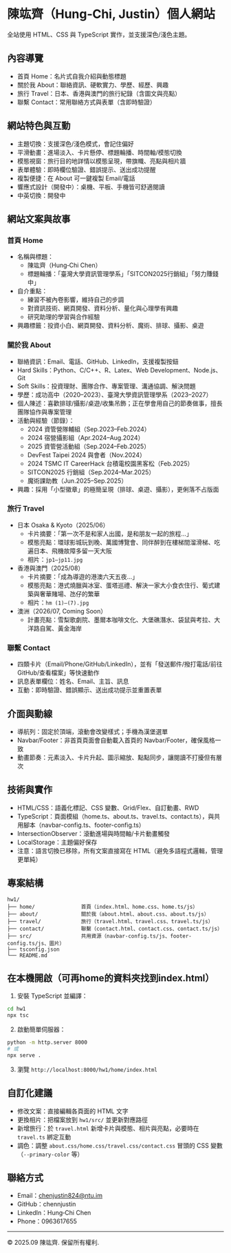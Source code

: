 # 陳竑齊（Hung‑Chi, Justin）個人網站

全站使用 HTML、CSS 與 TypeScript 實作，並支援深色/淺色主題。

## 內容導覽

- 首頁 Home：名片式自我介紹與動態標題
- 關於我 About：聯絡資訊、硬軟實力、學歷、經歷、興趣
- 旅行 Travel：日本、香港與澳門的旅行紀錄（含圖文與亮點）
- 聯繫 Contact：常用聯絡方式與表單（含即時驗證）

## 網站特色與互動

- 主題切換：支援深色/淺色模式，會記住偏好
- 平滑動畫：進場淡入、卡片懸停、標題輪播、時間軸/模態切換
- 模態視窗：旅行目的地詳情以模態呈現，帶旗幟、亮點與相片牆
- 表單體驗：即時欄位驗證、錯誤提示、送出成功提醒
- 複製便捷：在 About 可一鍵複製 Email/電話
- 響應式設計（開發中）：桌機、平板、手機皆可舒適閱讀
- 中英切換：開發中

## 網站文案與故事

### 首頁 Home

- 名稱與標題：
  - 陳竑齊（Hung‑Chi Chen）
  - 標題輪播：「臺灣大學資訊管理學系」「SITCON2025行銷組」「努力賺錢中」
- 自介重點：
  - 練習不被內卷影響，維持自己的步調
  - 對資訊技術、網頁開發、資料分析、量化與心理學有興趣
  - 研究助理的學習與合作經驗
- 興趣標籤：投資小白、網頁開發、資料分析、魔術、排球、攝影、桌遊

### 關於我 About

- 聯絡資訊：Email、電話、GitHub、LinkedIn，支援複製按鈕
- Hard Skills：Python、C/C++、R、Latex、Web Development、Node.js、Git
- Soft Skills：投資理財、團隊合作、專案管理、溝通協調、解決問題
- 學歷：成功高中（2020–2023）、臺灣大學資訊管理學系（2023–2027）
- 個人陳述：喜歡排球/攝影/桌遊/收集吊飾；正在學會用自己的節奏做事，擅長團隊協作與專案管理
- 活動與經驗（節錄）：
  - 2024 資管營隊輔組（Sep.2023–Feb.2024）
  - 2024 宿營攝影組（Apr.2024–Aug.2024）
  - 2025 資管營活動組（Sep.2024–Feb.2025）
  - DevFest Taipei 2024 與會者（Nov.2024）
  - 2024 TSMC IT CareerHack 台積電校園黑客松（Feb.2025）
  - SITCON2025 行銷組（Sep.2024–Mar.2025）
  - 魔術課助教（Jun.2025–Sep.2025）
- 興趣：採用「小型徽章」的極簡呈現（排球、桌遊、攝影），更俐落不占版面

### 旅行 Travel

- 日本 Osaka & Kyoto（2025/06）
  - 卡片摘要：「第一次不是和家人出國，是和朋友一起的旅程…」
  - 模態亮點：環球影城玩到晚、萬國博覽會、同伴醉到在樓梯間溜滑梯、吃遍日本、飛機故障多留一天大阪
  - 相片：`jp1–jp11.jpg`
- 香港與澳門（2025/08）
  - 卡片摘要：「成為導遊的港澳六天五夜…」
  - 模態亮點：港式燒臘與冰室、蛋塔巡禮、解決一家大小食衣住行、葡式建築與奢華賭場、氹仔的繁華
  - 相片：`hm (1)–(7).jpg`
- 澳洲（2026/07, Coming Soon）
  - 計畫亮點：雪梨歌劇院、墨爾本咖啡文化、大堡礁潛水、袋鼠與考拉、大洋路自駕、黃金海岸

### 聯繫 Contact

- 四類卡片（Email/Phone/GitHub/LinkedIn），並有「發送郵件/撥打電話/前往 GitHub/查看檔案」等快速動作
- 訊息表單欄位：姓名、Email、主旨、訊息
- 互動：即時驗證、錯誤顯示、送出成功提示並重置表單

## 介面與動線

- 導航列：固定於頂端，滾動會改變樣式；手機為漢堡選單
- Navbar/Footer：非首頁頁面會自動載入首頁的 Navbar/Footer，確保風格一致
- 動畫節奏：元素淡入、卡片升起、圖示縮放、點點同步，讓閱讀不打擾但有層次

## 技術與實作

- HTML/CSS：語義化標記、CSS 變數、Grid/Flex、自訂動畫、RWD
- TypeScript：頁面模組（home.ts、about.ts、travel.ts、contact.ts），與共用腳本（navbar-config.ts、footer-config.ts）
- IntersectionObserver：滾動進場與時間軸/卡片動畫觸發
- LocalStorage：主題偏好保存
- 注意：語言切換已移除，所有文案直接寫在 HTML（避免多語程式邏輯，管理更單純）

## 專案結構

```
hw1/
├── home/               首頁（index.html、home.css、home.ts/js）
├── about/              關於我（about.html、about.css、about.ts/js）
├── travel/             旅行（travel.html、travel.css、travel.ts/js）
├── contact/            聯繫（contact.html、contact.css、contact.ts/js）
├── src/                共用資源（navbar-config.ts/js、footer-config.ts/js、圖片）
├── tsconfig.json
└── README.md
```

## 在本機開啟（可再home的資料夾找到index.html）

1) 安裝 TypeScript 並編譯：

```bash
cd hw1
npx tsc
```

2) 啟動簡單伺服器：

```bash
python -m http.server 8000
# 或
npx serve .
```

3) 瀏覽 `http://localhost:8000/hw1/home/index.html`

## 自訂化建議

- 修改文案：直接編輯各頁面的 HTML 文字
- 更換相片：把檔案放到 `hw1/src/` 並更新對應路徑
- 新增旅行：於 `travel.html` 新增卡片與模態、相片與亮點，必要時在 `travel.ts` 綁定互動
- 調色：調整 `about.css/home.css/travel.css/contact.css` 冒頭的 CSS 變數（`--primary-color` 等）

## 聯絡方式

- Email：chenjustin824@ntu.im
- GitHub：chennjustin
- LinkedIn：Hung‑Chi Chen
- Phone：0963617655

---

© 2025.09 陳竑齊. 保留所有權利.
